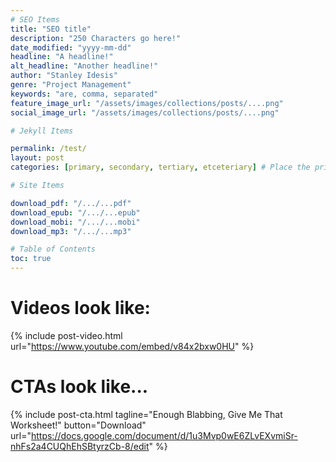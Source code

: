 ```yaml
---
# SEO Items
title: "SEO title"
description: "250 Characters go here!"
date_modified: "yyyy-mm-dd"
headline: "A headline!"
alt_headline: "Another headline!"
author: "Stanley Idesis"
genre: "Project Management"
keywords: "are, comma, separated"
feature_image_url: "/assets/images/collections/posts/....png"
social_image_url: "/assets/images/collections/posts/....png"

# Jekyll Items

permalink: /test/
layout: post
categories: [primary, secondary, tertiary, etceteriary] # Place the primary category first!

# Site Items

download_pdf: "/.../...pdf"
download_epub: "/.../...epub"
download_mobi: "/.../...mobi"
download_mp3: "/.../...mp3"

# Table of Contents
toc: true
---
```


# Videos look like:

{%
  include post-video.html
  url="https://www.youtube.com/embed/v84x2bxw0HU"
%}

# CTAs look like...

{%
 include post-cta.html
 tagline="Enough Blabbing, Give Me That Worksheet!"
 button="Download"
 url="https://docs.google.com/document/d/1u3Mvp0wE6ZLvEXvmiSr-nhFs2a4CUQhEhSBtyrzCb-8/edit"
%}
